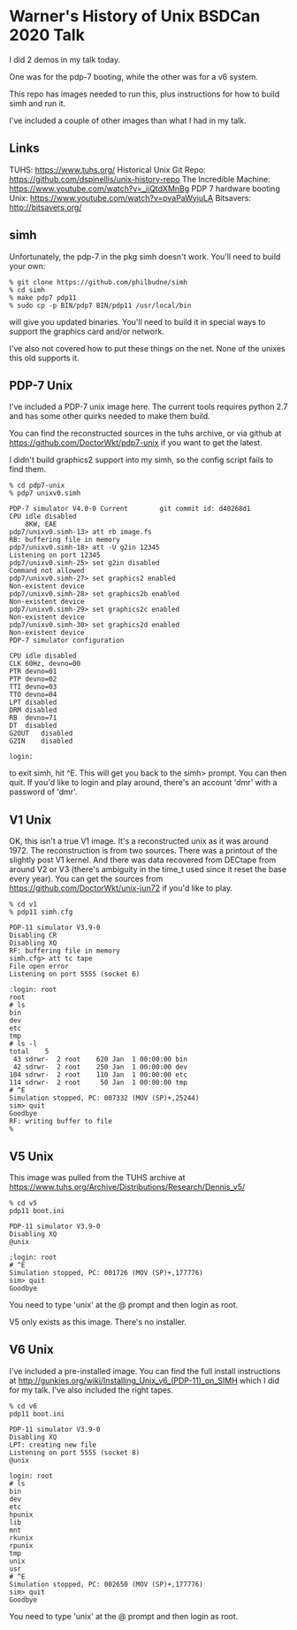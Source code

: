 # Warner's History of Unix BSDCan 2020 Talk

I did 2 demos in my talk today.

One was for the pdp-7 booting, while the other was for a v6 system.

This repo has images needed to run this, plus instructions for how to build simh and run it.

I've included a couple of other images than what I had in my talk.

## Links

TUHS: https://www.tuhs.org/
Historical Unix Git Repo: https://github.com/dspinellis/unix-history-repo
The Incredible Machine: https://www.youtube.com/watch?v=_iiQtdXMnBg
PDP 7 hardware booting Unix: https://www.youtube.com/watch?v=pvaPaWyiuLA
Bitsavers: http://bitsavers.org/

## simh

Unfortunately, the pdp-7 in the pkg simh doesn't work. You'll need to build your own:

    % git clone https://github.com/philbudne/simh
    % cd simh
    % make pdp7 pdp11
    % sudo cp -p BIN/pdp7 BIN/pdp11 /usr/local/bin

will give you updated binaries. You'll need to build it in special ways to support the graphics card and/or network.

I've also not covered how to put these things on the net. None of the unixes this old supports it.

## PDP-7 Unix

I've included a PDP-7 unix image here. The current tools requires python 2.7 and has some other quirks needed to make them build.

You can find the reconstructed sources in the tuhs archive, or via github at https://github.com/DoctorWkt/pdp7-unix if you want to get the latest.

I didn't build graphics2 support into my simh, so the config script fails to find them.

    % cd pdp7-unix
    % pdp7 unixv0.simh
    
    PDP-7 simulator V4.0-0 Current        git commit id: d40268d1
    CPU	idle disabled
     	8KW, EAE
    pdp7/unixv0.simh-13> att rb image.fs
    RB: buffering file in memory
    pdp7/unixv0.simh-18> att -U g2in 12345
    Listening on port 12345
    pdp7/unixv0.simh-25> set g2in disabled
    Command not allowed
    pdp7/unixv0.simh-27> set graphics2 enabled
    Non-existent device
    pdp7/unixv0.simh-28> set graphics2b enabled
    Non-existent device
    pdp7/unixv0.simh-29> set graphics2c enabled
    Non-existent device
    pdp7/unixv0.simh-30> set graphics2d enabled
    Non-existent device
    PDP-7 simulator configuration
    
    CPU	idle disabled
    CLK	60Hz, devno=00
    PTR	devno=01
    PTP	devno=02
    TTI	devno=03
    TTO	devno=04
    LPT	disabled
    DRM	disabled
    RB	devno=71
    DT	disabled
    G2OUT	disabled
    G2IN	disabled
    
    login:

to exit simh, hit ^E. This will get you back to the simh> prompt. You can then quit. If you'd like to login and play around, there's an account 'dmr' with a password of 'dmr'.

## V1 Unix

OK, this isn't a true V1 image. It's a reconstructed unix as it was around
1972. The reconstruction is from two sources. There was a printout of the
slightly post V1 kernel. And there was data recovered from DECtape from around
V2 or V3 (there's ambiguity in the time_t used since it reset the base every
year). You can get the sources from https://github.com/DoctorWkt/unix-jun72 if
you'd like to play.

    % cd v1
    % pdp11 simh.cfg
    
    PDP-11 simulator V3.9-0
    Disabling CR
    Disabling XQ
    RF: buffering file in memory
    simh.cfg> att tc tape
    File open error
    Listening on port 5555 (socket 6)
    
    :login: root
    root
    # ls
    bin
    dev
    etc
    tmp
    # ls -l
    total    5
     43 sdrwr-  2 root    620 Jan  1 00:00:00 bin
     42 sdrwr-  2 root    250 Jan  1 00:00:00 dev
    104 sdrwr-  2 root    110 Jan  1 00:00:00 etc
    114 sdrwr-  2 root     50 Jan  1 00:00:00 tmp
    # ^E
    Simulation stopped, PC: 007332 (MOV (SP)+,25244)
    sim> quit
    Goodbye
    RF: writing buffer to file
    %

## V5 Unix

This image was pulled from the TUHS archive at https://www.tuhs.org/Archive/Distributions/Research/Dennis_v5/

    % cd v5
    pdp11 boot.ini
    
    PDP-11 simulator V3.9-0
    Disabling XQ
    @unix
    
    ;login: root
    # ^E
    Simulation stopped, PC: 001726 (MOV (SP)+,177776)
    sim> quit
    Goodbye

You need to type 'unix' at the @ prompt and then login as root.

V5 only exists as this image. There's no installer.

## V6 Unix

I've included a pre-installed image. You can find the full install instructions at http://gunkies.org/wiki/Installing_Unix_v6_(PDP-11)_on_SIMH which I did for my talk. I've also included the right tapes.

    % cd v6
    pdp11 boot.ini
    
    PDP-11 simulator V3.9-0
    Disabling XQ
    LPT: creating new file
    Listening on port 5555 (socket 8)
    @unix

    login: root
    # ls
    bin
    dev
    etc
    hpunix
    lib
    mnt
    rkunix
    rpunix
    tmp
    unix
    usr
    # ^E
    Simulation stopped, PC: 002650 (MOV (SP)+,177776)
    sim> quit
    Goodbye

You need to type 'unix' at the @ prompt and then login as root.
